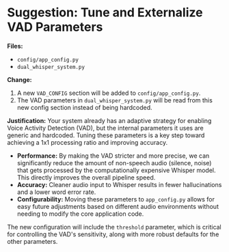 # Suggestion: Tune and Externalize VAD Parameters

**Files:** 
- `config/app_config.py`
- `dual_whisper_system.py`

**Change:**
1. A new `VAD_CONFIG` section will be added to `config/app_config.py`.
2. The VAD parameters in `dual_whisper_system.py` will be read from this new config section instead of being hardcoded.

**Justification:**
Your system already has an adaptive strategy for enabling Voice Activity Detection (VAD), but the internal parameters it uses are generic and hardcoded. Tuning these parameters is a key step toward achieving a 1x1 processing ratio and improving accuracy.

- **Performance:** By making the VAD stricter and more precise, we can significantly reduce the amount of non-speech audio (silence, noise) that gets processed by the computationally expensive Whisper model. This directly improves the overall pipeline speed.
- **Accuracy:** Cleaner audio input to Whisper results in fewer hallucinations and a lower word error rate.
- **Configurability:** Moving these parameters to `app_config.py` allows for easy future adjustments based on different audio environments without needing to modify the core application code.

The new configuration will include the `threshold` parameter, which is critical for controlling the VAD's sensitivity, along with more robust defaults for the other parameters.
